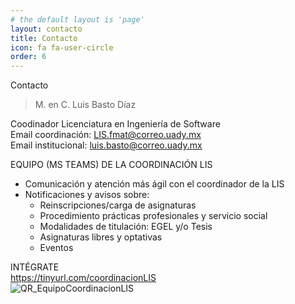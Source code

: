 ```yaml
---
# the default layout is 'page'
layout: contacto
title: Contacto
icon: fa fa-user-circle
order: 6
---
```


Contacto

> M. en C. Luis Basto Díaz 


Coodinador Licenciatura en Ingeniería de Software </br>
Email coordinación: LIS.fmat@correo.uady.mx </br>
Email institucional: luis.basto@correo.uady.mx </br>

EQUIPO (MS TEAMS) DE LA COORDINACIÓN LIS

- Comunicación y atención más ágil con el coordinador de la LIS
- Notificaciones y avisos sobre:
  - Reinscripciones/carga de asignaturas
  - Procedimiento prácticas profesionales y servicio social
  - Modalidades de titulación: EGEL y/o Tesis
  - Asignaturas libres y optativas
  - Eventos

INTÉGRATE</BR>
https://tinyurl.com/coordinacionLIS</BR>
![QR_EquipoCoordinacionLIS](https://github.com/luisbastoUADY/luisbastoUADY.github.io/assets/83410794/21ce13cd-d6ce-4f18-9a32-bf86a83d8e80)</BR>


<!-- > Add Markdown syntax content to file `_tabs/about.md`{: .filepath } and it will show up on this page.
> s
> 
{: .prompt-tip } -->
